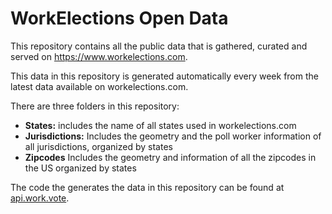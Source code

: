 # WorkElections Open Data

This repository contains all the public data that is gathered, curated and served on https://www.workelections.com.

This data in this repository is generated automatically every week from the latest data available on workelections.com.

There are three folders in this repository:

- **States:** includes the name of all states used in workelections.com
- **Jurisdictions:** Includes the geometry and the poll worker information of all jurisdictions, organized by states
- **Zipcodes** Includes the geometry and information of all the zipcodes in the US organized by states

The code the generates the data in this repository can be found at [api.work.vote](https://github.com/developmentseed/api.work.vote).